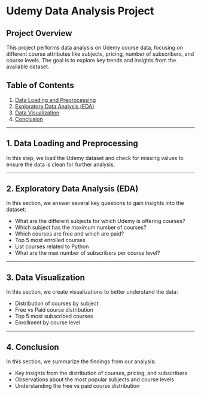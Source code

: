 # Udemy Data Analysis Project

## Project Overview
This project performs data analysis on Udemy course data, focusing on different course attributes like subjects, pricing, number of subscribers, and course levels. The goal is to explore key trends and insights from the available dataset.

## Table of Contents
1. [Data Loading and Preprocessing](#1-data-loading-and-preprocessing)
2. [Exploratory Data Analysis (EDA)](#2-exploratory-data-analysis-eda)
3. [Data Visualization](#3-data-visualization)
4. [Conclusion](#4-conclusion)

---

## 1. Data Loading and Preprocessing
In this step, we load the Udemy dataset and check for missing values to ensure the data is clean for further analysis.

--- 

## 2. Exploratory Data Analysis (EDA)
In this section, we answer several key questions to gain insights into the dataset:

- What are the different subjects for which Udemy is offering courses?
- Which subject has the maximum number of courses?
- Which courses are free and which are paid?
- Top 5 most enrolled courses
- List courses related to Python
- What are the max number of subscribers per course level?

--- 

## 3. Data Visualization
In this section, we create visualizations to better understand the data:

- Distribution of courses by subject
- Free vs Paid course distribution
- Top 5 most subscribed courses
- Enrollment by course level


--- 

## 4. Conclusion
In this section, we summarize the findings from our analysis:

- Key insights from the distribution of courses, pricing, and subscribers
- Observations about the most popular subjects and course levels
- Understanding the free vs paid course distribution
